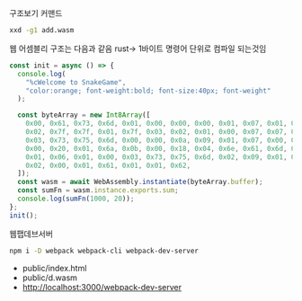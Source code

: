 구조보기 커맨드

```bash
xxd -g1 add.wasm
```

웹 어셈블리 구조는 다음과 같음 rust-> 1바이트 명령어 단위로 컴파일 되는것임

```javascript
const init = async () => {
  console.log(
    "%cWelcome to SnakeGame",
    "color:orange; font-weight:bold; font-size:40px; font-weight"
  );

  const byteArray = new Int8Array([
    0x00, 0x61, 0x73, 0x6d, 0x01, 0x00, 0x00, 0x00, 0x01, 0x07, 0x01, 0x60,
    0x02, 0x7f, 0x7f, 0x01, 0x7f, 0x03, 0x02, 0x01, 0x00, 0x07, 0x07, 0x01,
    0x03, 0x73, 0x75, 0x6d, 0x00, 0x00, 0x0a, 0x09, 0x01, 0x07, 0x00, 0x20,
    0x00, 0x20, 0x01, 0x6a, 0x0b, 0x00, 0x18, 0x04, 0x6e, 0x61, 0x6d, 0x65,
    0x01, 0x06, 0x01, 0x00, 0x03, 0x73, 0x75, 0x6d, 0x02, 0x09, 0x01, 0x00,
    0x02, 0x00, 0x01, 0x61, 0x01, 0x01, 0x62,
  ]);
  const wasm = await WebAssembly.instantiate(byteArray.buffer);
  const sumFn = wasm.instance.exports.sum;
  console.log(sumFn(1000, 20));
};
init();
```

웹팹데브서버

```bash
npm i -D webpack webpack-cli webpack-dev-server
```

- public/index.html
- public/d.wasm
- <http://localhost:3000/webpack-dev-server>
